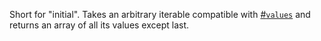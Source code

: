 Short for "initial". Takes an arbitrary iterable compatible with [#`values`](#function-values) and returns an array of all its values except last.
